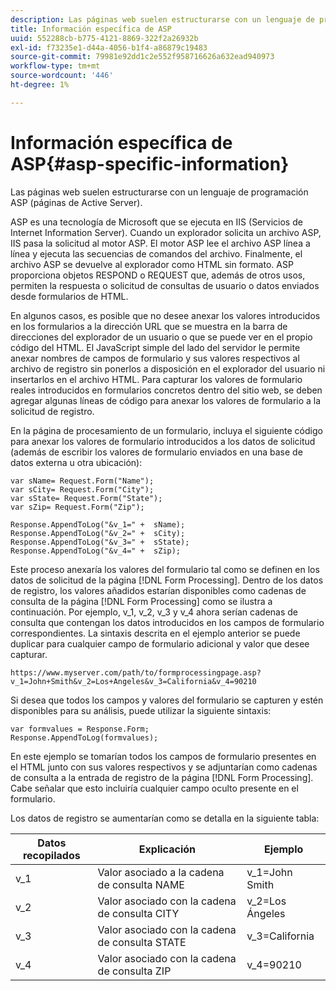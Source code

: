 ```yaml
---
description: Las páginas web suelen estructurarse con un lenguaje de programación ASP (páginas de Active Server).
title: Información específica de ASP
uuid: 552288cb-b775-4121-8869-322f2a26932b
exl-id: f73235e1-d44a-4056-b1f4-a86879c19483
source-git-commit: 79981e92dd1c2e552f958716626a632ead940973
workflow-type: tm+mt
source-wordcount: '446'
ht-degree: 1%

---
```


# Información específica de ASP{#asp-specific-information}

Las páginas web suelen estructurarse con un lenguaje de programación ASP (páginas de Active Server).

ASP es una tecnología de Microsoft que se ejecuta en IIS (Servicios de Internet Information Server). Cuando un explorador solicita un archivo ASP, IIS pasa la solicitud al motor ASP. El motor ASP lee el archivo ASP línea a línea y ejecuta las secuencias de comandos del archivo. Finalmente, el archivo ASP se devuelve al explorador como HTML sin formato. ASP proporciona objetos RESPOND o REQUEST que, además de otros usos, permiten la respuesta o solicitud de consultas de usuario o datos enviados desde formularios de HTML.

En algunos casos, es posible que no desee anexar los valores introducidos en los formularios a la dirección URL que se muestra en la barra de direcciones del explorador de un usuario o que se puede ver en el propio código del HTML. El JavaScript simple del lado del servidor le permite anexar nombres de campos de formulario y sus valores respectivos al archivo de registro sin ponerlos a disposición en el explorador del usuario ni insertarlos en el archivo HTML. Para capturar los valores de formulario reales introducidos en formularios concretos dentro del sitio web, se deben agregar algunas líneas de código para anexar los valores de formulario a la solicitud de registro.

En la página de procesamiento de un formulario, incluya el siguiente código para anexar los valores de formulario introducidos a los datos de solicitud (además de escribir los valores de formulario enviados en una base de datos externa u otra ubicación):

```
var sName= Request.Form("Name");
var sCity= Request.Form("City");
var sState= Request.Form("State");
var sZip= Request.Form("Zip");

Response.AppendToLog("&v_1=" +  sName);
Response.AppendToLog("&v_2=" +  sCity);
Response.AppendToLog("&v_3=" +  sState);
Response.AppendToLog("&v_4=" +  sZip);
```

Este proceso anexaría los valores del formulario tal como se definen en los datos de solicitud de la página [!DNL Form Processing]. Dentro de los datos de registro, los valores añadidos estarían disponibles como cadenas de consulta de la página [!DNL Form Processing] como se ilustra a continuación. Por ejemplo, v_1, v_2, v_3 y v_4 ahora serían cadenas de consulta que contengan los datos introducidos en los campos de formulario correspondientes. La sintaxis descrita en el ejemplo anterior se puede duplicar para cualquier campo de formulario adicional y valor que desee capturar.

```
https://www.myserver.com/path/to/formprocessingpage.asp?v_1=John+Smith&v_2=Los+Angeles&v_3=California&v_4=90210
```

Si desea que todos los campos y valores del formulario se capturen y estén disponibles para su análisis, puede utilizar la siguiente sintaxis:

```
var formvalues = Response.Form;
Response.AppendToLog(formvalues);
```

En este ejemplo se tomarían todos los campos de formulario presentes en el HTML junto con sus valores respectivos y se adjuntarían como cadenas de consulta a la entrada de registro de la página [!DNL Form Processing]. Cabe señalar que esto incluiría cualquier campo oculto presente en el formulario.

Los datos de registro se aumentarían como se detalla en la siguiente tabla:

| Datos recopilados | Explicación | Ejemplo |
|---|---|---|
| v_1 | Valor asociado a la cadena de consulta NAME | v_1=John Smith |
| v_2 | Valor asociado con la cadena de consulta CITY | v_2=Los Ángeles |
| v_3 | Valor asociado con la cadena de consulta STATE | v_3=California |
| v_4 | Valor asociado con la cadena de consulta ZIP | v_4=90210 |
